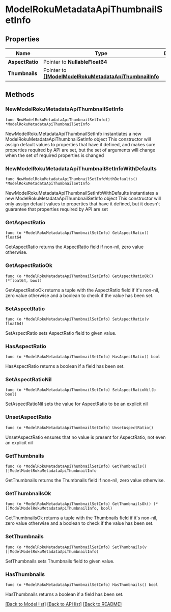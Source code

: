 # ModelRokuMetadataApiThumbnailSetInfo

## Properties

Name | Type | Description | Notes
------------ | ------------- | ------------- | -------------
**AspectRatio** | Pointer to **NullableFloat64** |  | [optional] 
**Thumbnails** | Pointer to [**[]ModelModelRokuMetadataApiThumbnailInfo**](ModelModelRokuMetadataApiThumbnailInfo.md) |  | [optional] 

## Methods

### NewModelRokuMetadataApiThumbnailSetInfo

`func NewModelRokuMetadataApiThumbnailSetInfo() *ModelRokuMetadataApiThumbnailSetInfo`

NewModelRokuMetadataApiThumbnailSetInfo instantiates a new ModelRokuMetadataApiThumbnailSetInfo object
This constructor will assign default values to properties that have it defined,
and makes sure properties required by API are set, but the set of arguments
will change when the set of required properties is changed

### NewModelRokuMetadataApiThumbnailSetInfoWithDefaults

`func NewModelRokuMetadataApiThumbnailSetInfoWithDefaults() *ModelRokuMetadataApiThumbnailSetInfo`

NewModelRokuMetadataApiThumbnailSetInfoWithDefaults instantiates a new ModelRokuMetadataApiThumbnailSetInfo object
This constructor will only assign default values to properties that have it defined,
but it doesn't guarantee that properties required by API are set

### GetAspectRatio

`func (o *ModelRokuMetadataApiThumbnailSetInfo) GetAspectRatio() float64`

GetAspectRatio returns the AspectRatio field if non-nil, zero value otherwise.

### GetAspectRatioOk

`func (o *ModelRokuMetadataApiThumbnailSetInfo) GetAspectRatioOk() (*float64, bool)`

GetAspectRatioOk returns a tuple with the AspectRatio field if it's non-nil, zero value otherwise
and a boolean to check if the value has been set.

### SetAspectRatio

`func (o *ModelRokuMetadataApiThumbnailSetInfo) SetAspectRatio(v float64)`

SetAspectRatio sets AspectRatio field to given value.

### HasAspectRatio

`func (o *ModelRokuMetadataApiThumbnailSetInfo) HasAspectRatio() bool`

HasAspectRatio returns a boolean if a field has been set.

### SetAspectRatioNil

`func (o *ModelRokuMetadataApiThumbnailSetInfo) SetAspectRatioNil(b bool)`

 SetAspectRatioNil sets the value for AspectRatio to be an explicit nil

### UnsetAspectRatio
`func (o *ModelRokuMetadataApiThumbnailSetInfo) UnsetAspectRatio()`

UnsetAspectRatio ensures that no value is present for AspectRatio, not even an explicit nil
### GetThumbnails

`func (o *ModelRokuMetadataApiThumbnailSetInfo) GetThumbnails() []ModelModelRokuMetadataApiThumbnailInfo`

GetThumbnails returns the Thumbnails field if non-nil, zero value otherwise.

### GetThumbnailsOk

`func (o *ModelRokuMetadataApiThumbnailSetInfo) GetThumbnailsOk() (*[]ModelModelRokuMetadataApiThumbnailInfo, bool)`

GetThumbnailsOk returns a tuple with the Thumbnails field if it's non-nil, zero value otherwise
and a boolean to check if the value has been set.

### SetThumbnails

`func (o *ModelRokuMetadataApiThumbnailSetInfo) SetThumbnails(v []ModelModelRokuMetadataApiThumbnailInfo)`

SetThumbnails sets Thumbnails field to given value.

### HasThumbnails

`func (o *ModelRokuMetadataApiThumbnailSetInfo) HasThumbnails() bool`

HasThumbnails returns a boolean if a field has been set.


[[Back to Model list]](../README.md#documentation-for-models) [[Back to API list]](../README.md#documentation-for-api-endpoints) [[Back to README]](../README.md)


